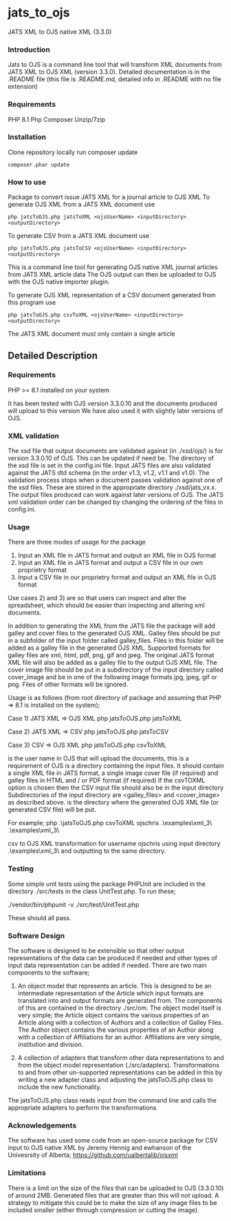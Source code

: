 # jats_to_ojs
JATS XML to OJS native XML (3.3.0)

### Introduction
Jats to OJS is a command line tool that will transform XML documents from JATS XML to OJS XML (version 3.3.0).
Detailed documentation is in the .README file (this file is .README.md, detailed info in .README with no file extension)

### Requirements
PHP 8.1
Php Composer
Unzip/7zip

### Installation
Clone repository locally
run composer update

    composer.phar update

### How to use
Package to convert issue JATS XML for a journal article to OJS XML
To generate OJS XML from a JATS XML document use 

    php jatsToOJS.php jatsToXML <ojsUserName> <inputDirectory> <outputDirectory>
    
To generate CSV from a JATS XML document use 

    php jatsToOJS.php jatsToCSV <ojsUserName> <inputDirectory> <outputDirectory>

This is a command line tool for generating OJS native XML journal articles from JATS XML article data
The OJS output can then be uploaded to OJS with the OJS native importer plugin.

To generate OJS XML representation of a CSV document generated from this program use 

    php jatsToOJS.php csvToXML <ojsUserName> <inputDirectory> <outputDirectory>
    
The JATS XML document must only contain a single article

## Detailed Description
### Requirements
PHP >= 8.1 installed on your system

It has been tested with OJS version 3.3.0.10 and the documents produced will upload to this version
We have also used it with slightly later versions of OJS.


### XML validation

The xsd file that output documents are validated against (in ./xsd/ojs/) is for version 3.3.0.10 of OJS. This can be updated if need be. The directory of the xsd file is set in the config.ini file.
Input JATS files are also validated against the JATS dtd schema (in the order v1.3, v1.2, v1.1 and v1.0). The validation process stops when a document passes validation against one of the xsd files. These are stored in the appropriate directory ./xsd/jats_vx.x.
The output files produced can work against later versions of OJS. 
The JATS xml validation order can be changed by changing the ordering of the files in config.ini.


### Usage
There are three modes of usage for the package
1) Input an XML file in JATS format and output an XML file in OJS format
2) Input an XML file in JATS format and output a CSV file in our own proprietry format
3) Input a CSV file in our proprietry format and output an XML file in OJS format

Use cases 2) and 3) are so that users can inspect and alter the spreadsheet, which should be easier than inspecting and altering xml documents.

In addition to generating the XML from the JATS file the package will add galley and cover files to the generated OJS XML.
Galley files should be put in a subfolder of the input folder called galley_files. Files in this folder will be added as a galley file in the generated OJS XML.
Supported formats for galley files are xml, html, pdf, png, gif and jpeg.
The original JATS format XML file will also be added as a galley file to the output OJS XML file.
The cover image file should be put in a subdirectory of the input directory called cover_image and be in one of the following image formats jpg, jpeg, gif or png.
Files of other formats will be ignored.

Usage is as follows (from root directory of package and assuming that PHP => 8.1 is installed on the system);

Case 1) JATS XML => OJS XML
php jatsToOJS.php jatsToXML <ojsUserName> <inputDirectory> <outputDirectory>

Case 2) JATS XML => CSV
php jatsToOJS.php jatsToCSV <ojsUserName> <inputDirectory> <outputDirectory>

Case 3) CSV => OJS XML
php jatsToOJS.php csvToXML <ojsUserName> <inputDirectory> <outputDirectory>

<ojsUserName> is the user name in OJS that will upload the documents, this is a requirement of OJS
<inputDirectory> is a directory containing the input files. It should contain a single XML file in JATS format, a single image cover file (if required) and galley files in HTML and / or PDF format (if required)
If the csvTOXML option is chosen then the CSV input file should also be in the input directory
Subdirectories of the input directory are <galley_files> and <cover_image> as described above.
<outputDirectory> is the directory where the generated OJS XML file (or generated CSV file) will be put.

For example;
php .\jatsToOJS.php csvToXML ojschris .\examples\xml_3\ .\examples\xml_3\

csv to OJS XML transformation for username ojschris using input directory .\examples\xml_3\ and outputting to the same directory.

### Testing
Some simple unit tests using the package PHPUnit are included in the directory ./src/tests in the class UnitTest.php.
To run these;

./vendor/bin/phpunit -v ./src/test/UnitTest.php

These should all pass.


### Software Design
The software is designed to be extensible so that other output representations of the data can be produced if needed and other types of input data representation can be added if needed.
There are two main components to the software;

1) An object model that represents an article. This is designed to be an intermediate representation of the Article which input formats are translated into and output formats are generated from.
The components of this are contained in the directory ./src/om.
The object model itself is very simple; the Article object contains the various properties of an Article along with a collection of Authors and a collection of Galley Files. 
The Author object contains the various properties of an Author along with a collection of Affiliations for an author. Affiliations are very simple, institution and division.

2) A collection of adapters that transform other data representations to and from the object model representation (./src/adapters).
Transformations to and from other un-supported representations can be added in this by writing a new adapter class and adjusting the jatsToOJS.php class to include the new functionality.

The jatsToOJS.php class reads input from the command line and calls the appropriate adapters to perform the transformations

### Acknowledgements
The software has used some code from an open-source package for CSV input to OJS native XML by Jeremy Hennig and ewhanson of the Univesrsity of Alberta;
https://github.com/ualbertalib/ojsxml


### Limitations
There is a limit on the size of the files that can be uploaded to OJS (3.3.0.10) of around 2MB. Generated files that are greater than this will not upload.
A strategy to mitigate this could be to make the size of any image files to be included smaller (either through compression or cutting the image).


    


